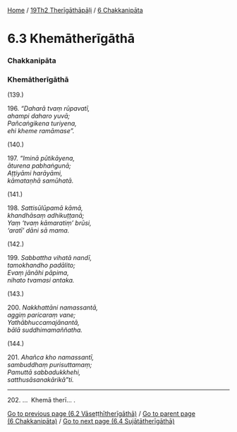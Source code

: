 
[Home](/) / [19Th2 Therīgāthāpāḷi](../../19Th2.md) / [6 Chakkanipāta](../6.md)

# 6.3 Khemātherīgāthā

### Chakkanipāta

### Khemātherīgāthā

(139.)

196\. _“Daharā tvaṃ rūpavatī,_  
_ahampi daharo yuvā;_  
_Pañcaṅgikena turiyena,_  
_ehi kheme ramāmase”._  


(140.)

197\. _“Iminā pūtikāyena,_  
_āturena pabhaṅgunā;_  
_Aṭṭiyāmi harāyāmi,_  
_kāmataṇhā samūhatā._  


(141.)

198\. _Sattisūlūpamā kāmā,_  
_khandhāsaṃ adhikuṭṭanā;_  
_Yaṃ ‘tvaṃ kāmaratiṃ’ brūsi,_  
_‘aratī’ dāni sā mama._  


(142.)

199\. _Sabbattha vihatā nandī,_  
_tamokhandho padālito;_  
_Evaṃ jānāhi pāpima,_  
_nihato tvamasi antaka._  


(143.)

200\. _Nakkhattāni namassantā,_  
_aggiṃ paricaraṃ vane;_  
_Yathābhuccamajānantā,_  
_bālā suddhimamaññatha._  


(144.)

201\. _Ahañca kho namassantī,_  
_sambuddhaṃ purisuttamaṃ;_  
_Pamuttā sabbadukkhehi,_  
_satthusāsanakārikā”ti._  


---

202\. …  Khemā therī… .



[Go to previous page (6.2 Vāseṭṭhītherīgāthā)](6.2.md) / [Go to parent page (6 Chakkanipāta)](../6.md) / [Go to next page (6.4 Sujātātherīgāthā)](6.4.md)


